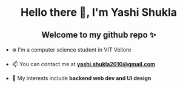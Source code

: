 <h1 align="center">Hello there 👋, I'm Yashi Shukla</h1>
<h2 align="center">Welcome to my github repo ✨</h2>

- ❄️ I’m a computer science student in VIT Vellore 

- 📫 You can contact me at **yashi.shukla2010@gmail.com**

- 🍟  My interests include **backend web dev and UI design**

